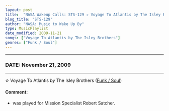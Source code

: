 ```yaml
---
layout: post
title:  "NASA Wakeup Calls: STS-129 ✫ Voyage To Atlantis by The Isley Brothers ✺ November 21, 2009"
blog_title: "STS-129"
author: "NASA: Music to Wake Up By"
type: MusicPlaylist
date_modified: 2009-11-21
songs: ["Voyage To Atlantis by The Isley Brothers"]
genres: ["Funk / Soul"]
---
```


----
### DATE: November 21, 2009
----
✫ Voyage To Atlantis *by* The Isley Brothers ([Funk / Soul](https://www.discogs.com/genre/Funk%20/%20Soul)) <a target="blank_" href="https://www.discogs.com/The-Isley-Brothers-Voyage-To-Atlantis/release/3942407">
    <i class="fas fa-compact-disc"
       title="Discogs entry for this song"
       alt="Discogs entry for this song"
       style="font-size: 1.1em;"></i></a>
    

#### Comment:
* was played for Mission Specialist Robert Satcher.



<br/>
<center>
	<a target="_blank"
	   href="https://twitter.com/intent/tweet?hashtags=Space,NASA,Playlist,NASAWakeupCalls,SpaceProgram&text=🚀 {{ page.author}}, '{{ page.songs.first }}' {{ page.title }}, {{ site.url }}{{ page.url }}&via=nasawakeupcalls"><i class="fab fa-twitter" title="Tweet this page" alt="Tweet this page" style="font-size: 1.3em;"></i></a>
	&nbsp; 	<i class="fas fa-user-astronaut" style="font-size: 1.5em;"></i> &nbsp;
    <a id="custom_amazon_link"
       type="amzn" search="#"
       category="popular music">
    <i class="fab fa-amazon" style="font-size: 1.3em;"></i></a>
</center>

<!-- Randomly resolve an individual entry from a song array -->
<script src="/assets/javascript/seedrandom.min.js"></script>
<script>
  var wake_me_up = ["Voyage To Atlantis by The Isley Brothers"];
  var prng = new Math.seedrandom();
  function randomSong() {
    song = wake_me_up[Math.floor(Math.random() * wake_me_up.length)];
    var amazon_link = document.getElementById("custom_amazon_link");
    amazon_link.setAttribute("search", song);
  }
  window.onload = randomSong();
</script>
